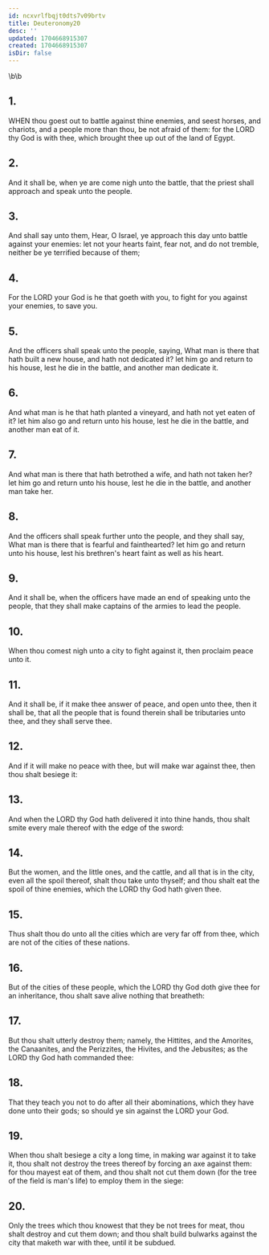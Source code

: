 ```yaml
---
id: ncxvrlfbqjt0dts7v09brtv
title: Deuteronomy20
desc: ''
updated: 1704668915307
created: 1704668915307
isDir: false
---
```

\b\b
## 1.
WHEN thou goest out to battle against thine enemies, and seest horses, and chariots, and a people more than thou, be not afraid of them: for the LORD thy God is with thee, which brought thee up out of the land of Egypt.
## 2.
And it shall be, when ye are come nigh unto the battle, that the priest shall approach and speak unto the people.
## 3.
And shall say unto them, Hear, O Israel, ye approach this day unto battle against your enemies: let not your hearts faint, fear not, and do not tremble, neither be ye terrified because of them;
## 4.
For the LORD your God is he that goeth with you, to fight for you against your enemies, to save you.
## 5.
And the officers shall speak unto the people, saying, What man is there that hath built a new house, and hath not dedicated it?  let him go and return to his house, lest he die in the battle, and another man dedicate it.
## 6.
And what man is he that hath planted a vineyard, and hath not yet eaten of it?  let him also go and return unto his house, lest he die in the battle, and another man eat of it.
## 7.
And what man is there that hath betrothed a wife, and hath not taken her?  let him go and return unto his house, lest he die in the battle, and another man take her.
## 8.
And the officers shall speak further unto the people, and they shall say, What man is there that is fearful and fainthearted?  let him go and return unto his house, lest his brethren's heart faint as well as his heart.
## 9.
And it shall be, when the officers have made an end of speaking unto the people, that they shall make captains of the armies to lead the people.
## 10.
When thou comest nigh unto a city to fight against it, then proclaim peace unto it.
## 11.
And it shall be, if it make thee answer of peace, and open unto thee, then it shall be, that all the people that is found therein shall be tributaries unto thee, and they shall serve thee.
## 12.
And if it will make no peace with thee, but will make war against thee, then thou shalt besiege it:
## 13.
And when the LORD thy God hath delivered it into thine hands, thou shalt smite every male thereof with the edge of the sword:
## 14.
But the women, and the little ones, and the cattle, and all that is in the city, even all the spoil thereof, shalt thou take unto thyself; and thou shalt eat the spoil of thine enemies, which the LORD thy God hath given thee.
## 15.
Thus shalt thou do unto all the cities which are very far off from thee, which are not of the cities of these nations.
## 16.
But of the cities of these people, which the LORD thy God doth give thee for an inheritance, thou shalt save alive nothing that breatheth:
## 17.
But thou shalt utterly destroy them; namely, the Hittites, and the Amorites, the Canaanites, and the Perizzites, the Hivites, and the Jebusites; as the LORD thy God hath commanded thee:
## 18.
That they teach you not to do after all their abominations, which they have done unto their gods; so should ye sin against the LORD your God.
## 19.
When thou shalt besiege a city a long time, in making war against it to take it, thou shalt not destroy the trees thereof by forcing an axe against them: for thou mayest eat of them, and thou shalt not cut them down (for the tree of the field is man's life) to employ them in the siege:
## 20.
Only the trees which thou knowest that they be not trees for meat, thou shalt destroy and cut them down; and thou shalt build bulwarks against the city that maketh war with thee, until it be subdued.
